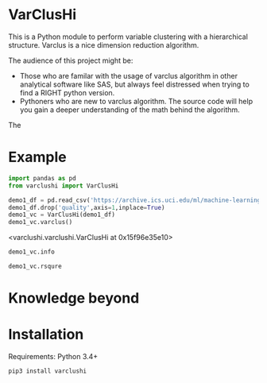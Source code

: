 # VarClusHi

This is a Python module to perform variable clustering with a hierarchical structure. Varclus is a nice dimension reduction algorithm.

The audience of this project might be:
- Those who are familar with the usage of varclus algorithm in other analytical software like SAS, but always feel distressed when trying to find a RIGHT python version.
- Pythoners who are new to varclus algorithm. The source code will help you gain a deeper understanding of the math behind the algorithm.

The




# Example

```python
import pandas as pd
from varclushi import VarClusHi
```


```python
demo1_df = pd.read_csv('https://archive.ics.uci.edu/ml/machine-learning-databases/wine-quality/winequality-red.csv', sep=';')
demo1_df.drop('quality',axis=1,inplace=True)
demo1_vc = VarClusHi(demo1_df)
demo1_vc.varclus()
```

<varclushi.varclushi.VarClusHi at 0x15f96e35e10>




```python
demo1_vc.info
```

```python
demo1_vc.rsqure
```



# Knowledge beyond



# Installation

Requirements: Python 3.4+

```
pip3 install varclushi
```
 
